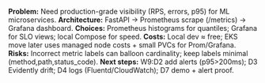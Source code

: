 **Problem:** Need production-grade visibility (RPS, errors, p95) for ML microservices.
**Architecture:** FastAPI → Prometheus scrape (/metrics) → Grafana dashboard.
**Choices:** Prometheus histograms for quantiles; Grafana for SLO views; local Compose for speed.
**Costs:** Local dev ≈ free; EKS move later uses managed node costs + small PVCs for Prom/Grafana.
**Risks:** Incorrect metric labels can balloon cardinality; keep labels minimal (method,path,status_code).
**Next steps:** W9:D2 add alerts (p95>200ms); D3 Evidently drift; D4 logs (Fluentd/CloudWatch); D7 demo + alert proof.

